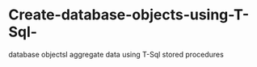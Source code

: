 # Create-database-objects-using-T-Sql-
database objectsI aggregate data using T-Sql stored procedures
